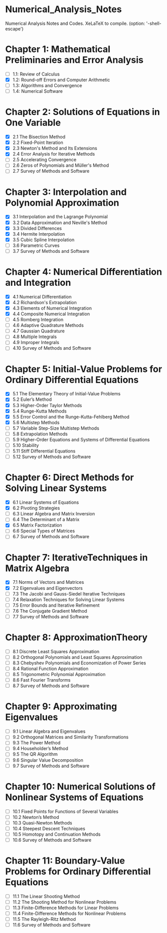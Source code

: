 # Numerical_Analysis_Notes
Numerical Analysis Notes and Codes. XeLaTeX to compile. (option: '-shell-escape')

# Chapter 1: Mathematical Preliminaries and Error Analysis
- [ ] 1.1: Review of Calculus
- [x] 1.2: Round-off Errors and Computer Arithmetic
- [ ] 1.3: Algorithms and Convergence
- [ ] 1.4: Numerical Software

# Chapter 2: Solutions of Equations in One Variable
- [x] 2.1 The Bisection Method
- [x] 2.2 Fixed-Point Iteration
- [x] 2.3 Newton's Method and Its Extensions
- [x] 2.4 Error Analysis for Iterative Methods
- [ ] 2.5 Accelerating Convergence
- [ ] 2.6 Zeros of Polynomials and Müller's Method
- [ ] 2.7 Survey of Methods and Software

# Chapter 3: Interpolation and Polynomial Approximation
- [x] 3.1 Interpolation and the Lagrange Polynomial
- [x] 3.2 Data Approximation and Neville's Method
- [x] 3.3 Divided Differences
- [x] 3.4 Hermite Interpolation
- [x] 3.5 Cubic Spline Interpolation
- [ ] 3.6 Parametric Curves
- [ ] 3.7 Survey of Methods and Software

# Chapter 4: Numerical Differentiation and Integration
- [x] 4.1 Numerical Differentiation
- [x] 4.2 Richardson's Extrapolation
- [x] 4.3 Elements of Numerical Integration
- [x] 4.4 Composite Numerical Integration
- [ ] 4.5 Romberg Integration
- [ ] 4.6 Adaptive Quadrature Methods
- [ ] 4.7 Gaussian Quadrature
- [ ] 4.8 Multiple Integrals
- [ ] 4.9 Improper Integrals
- [ ] 4.10 Survey of Methods and Software

# Chapter 5: Initial-Value Problems for Ordinary Differential Equations
- [x] 5.1 The Elementary Theory of Initial-Value Problems
- [x] 5.2 Euler’s Method
- [x] 5.3 Higher-Order Taylor Methods
- [x] 5.4 Runge-Kutta Methods
- [x] 5.5 Error Control and the Runge-Kutta-Fehlberg Method
- [x] 5.6 Multistep Methods
- [ ] 5.7 Variable Step-Size Multistep Methods
- [ ] 5.8 Extrapolation Methods
- [ ] 5.9 Higher-Order Equations and Systems of Differential Equations
- [ ] 5.10 Stability
- [ ] 5.11 Stiff Differential Equations
- [ ] 5.12 Survey of Methods and Software

# Chapter 6: Direct Methods for Solving Linear Systems
- [x] 6.1 Linear Systems of Equations
- [x] 6.2 Pivoting Strategies
- [ ] 6.3 Linear Algebra and Matrix Inversion
- [ ] 6.4 The Determinant of a Matrix
- [x] 6.5 Matrix Factorization
- [ ] 6.6 Special Types of Matrices
- [ ] 6.7 Survey of Methods and Software

# Chapter 7: IterativeTechniques in Matrix Algebra
- [x] 7.1 Norms of Vectors and Matrices
- [x] 7.2 Eigenvalues and Eigenvectors
- [ ] 7.3 The Jacobi and Gauss-Siedel Iterative Techniques
- [ ] 7.4 Relaxation Techniques for Solving Linear Systems
- [ ] 7.5 Error Bounds and Iterative Refinement
- [ ] 7.6 The Conjugate Gradient Method
- [ ] 7.7 Survey of Methods and Software

# Chapter 8: ApproximationTheory
- [ ] 8.1 Discrete Least Squares Approximation
- [ ] 8.2 Orthogonal Polynomials and Least Squares Approximation
- [ ] 8.3 Chebyshev Polynomials and Economization of Power Series
- [ ] 8.4 Rational Function Approximation
- [ ] 8.5 Trigonometric Polynomial Approximation
- [ ] 8.6 Fast Fourier Transforms
- [ ] 8.7 Survey of Methods and Software

# Chapter 9: Approximating Eigenvalues
- [ ] 9.1 Linear Algebra and Eigenvalues
- [ ] 9.2 Orthogonal Matrices and Similarity Transformations
- [ ] 9.3 The Power Method
- [ ] 9.4 Householder’s Method
- [ ] 9.5 The QR Algorithm
- [ ] 9.6 Singular Value Decomposition
- [ ] 9.7 Survey of Methods and Software

# Chapter 10: Numerical Solutions of Nonlinear Systems of Equations
- [ ] 10.1 Fixed Points for Functions of Several Variables
- [ ] 10.2 Newton’s Method
- [ ] 10.3 Quasi-Newton Methods
- [ ] 10.4 Steepest Descent Techniques
- [ ] 10.5 Homotopy and Continuation Methods
- [ ] 10.6 Survey of Methods and Software

# Chapter 11: Boundary-Value Problems for Ordinary Differential Equations
- [ ] 11.1 The Linear Shooting Method
- [ ] 11.2 The Shooting Method for Nonlinear Problems
- [ ] 11.3 Finite-Difference Methods for Linear Problems
- [ ] 11.4 Finite-Difference Methods for Nonlinear Problems
- [ ] 11.5 The Rayleigh-Ritz Method
- [ ] 11.6 Survey of Methods and Software
